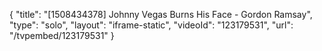 {
    "title": "[1508434378] Johnny Vegas Burns His Face - Gordon Ramsay",
    "type": "solo",
    "layout": "iframe-static",
    "videoId": "123179531",
    "url": "\/tvpembed\/123179531"
}